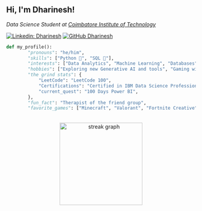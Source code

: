 <h2> Hi, I'm Dharinesh! </h2>
<p><em>Data Science Student at <a href="https://www.cit.edu.in/">Coimbatore Institute of Technology</a> 
</em></p>

[![Linkedin: Dharinesh](https://img.shields.io/badge/-Dharinesh-blue?style=flat-square&logo=Linkedin&logoColor=white&link=https://www.linkedin.com/in/thaianebraga/)](https://www.linkedin.com/in/dharinesh/)
[![GitHub Dharinesh](https://img.shields.io/github/followers/Dharinesh?label=follow&style=social)](https://github.com/Dharinesh)


```python
def my_profile():
        "pronouns": "he/him",
        "skills": ["Python 🐍", "SQL 💾"],
        "interests": ["Data Analytics", "Machine Learning", "Databases"],
        "hobbies": ["Exploring new Generative AI and tools", "Gaming with the homies", "Cars"],
        "the grind stats": {
            "LeetCode": "LeetCode 100",
            "Certifications": "Certified in IBM Data Science Professional 🌟",
            "current_quest": "100 Days Power BI",
        },
        "fun_fact": "Therapist of the friend group",
        "favorite_games": ["Minecraft", "Valorant", "Fortnite Creative"],
```

<br>

<div align="center">
  <img src="https://streak-stats.demolab.com?user=Dharinesh&locale=en&mode=daily&theme=dark&hide_border=false&border_radius=5&order=3" height="220" alt="streak graph"  />
</div>


